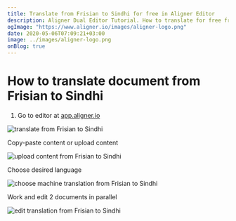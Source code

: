 ```yaml
---
title: Translate from Frisian to Sindhi for free in Aligner Editor
description: Aligner Dual Editor Tutorial. How to translate for free from Frisian to Sindhi. Aligner is multilingual document management platform. 
ogImage: "https://www.aligner.io/images/aligner-logo.png"
date: 2020-05-06T07:09:21+03:00
image: ../images/aligner-logo.png
onBlog: true
---
```


# How to translate document from Frisian to Sindhi

1. Go to editor at [app.aligner.io](https://app.aligner.io "Aligner App web page")

![translate from Frisian to Sindhi](../aligner-blank-editor.png "translate from Frisian to Sindhi")

Copy-paste content or upload content

![upload content from Frisian to Sindhi](../aligner-uploaded-document.png "upload content from Frisian to Sindhi")

Choose desired language

![choose machine translation from Frisian to Sindhi](../aligner-language-dropdown.png "choose machine translation from Frisian to Sindhi")

Work and edit 2 documents in parallel

![edit translation from Frisian to Sindhi](../aligner-double-sitded-editor.png "edit translation from Frisian to Sindhi")

